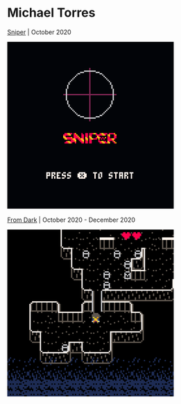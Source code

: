 # Michael Torres

[Sniper](/Sniper/sniper.html) \| October 2020

![Sniper Preview](/Sniper/SniperPreview.gif)

[From Dark](/Fromdark/fromdarkp2.html) \| October 2020 - December 2020

![From Dark](/Fromdark/fromdarkp2.gif)
